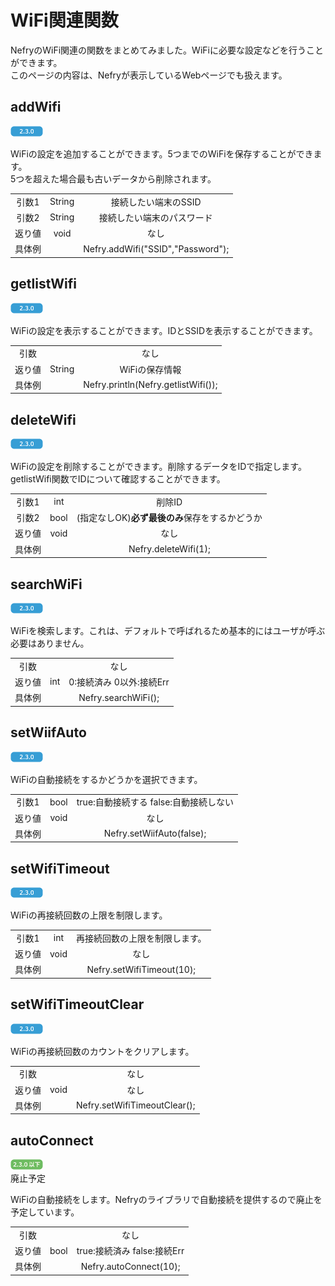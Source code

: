 # WiFi関連関数

NefryのWiFi関連の関数をまとめてみました。WiFiに必要な設定などを行うことができます。  
このページの内容は、Nefryが表示しているWebページでも扱えます。

## addWifi
![2.3.0](pic/2.3.0.png)  

WiFiの設定を追加することができます。5つまでのWiFiを保存することができます。  
5つを超えた場合最も古いデータから削除されます。

||||
|:---:|:---:|:---:|
|引数1|String|接続したい端末のSSID|
|引数2|String|接続したい端末のパスワード|
|返り値|void|なし|
|具体例||Nefry.addWifi("SSID","Password");|

## getlistWifi
![2.3.0](pic/2.3.0.png)  

WiFiの設定を表示することができます。IDとSSIDを表示することができます。  

||||
|:---:|:---:|:---:|
|引数||なし|
|返り値|String|WiFiの保存情報|
|具体例||Nefry.println(Nefry.getlistWifi());|


## deleteWifi
![2.3.0](pic/2.3.0.png)  

WiFiの設定を削除することができます。削除するデータをIDで指定します。  
getlistWifi関数でIDについて確認することができます。

||||
|:---:|:---:|:---:|
|引数1|int|削除ID|
|引数2|bool|(指定なしOK)**必ず最後のみ**保存をするかどうか|
|返り値|void|なし|
|具体例||Nefry.deleteWifi(1);|

## searchWiFi
![2.3.0](pic/2.3.0.png)  

WiFiを検索します。これは、デフォルトで呼ばれるため基本的にはユーザが呼ぶ必要はありません。

||||
|:---:|:---:|:---:|
|引数||なし|
|返り値|int|0:接続済み 0以外:接続Err|
|具体例||Nefry.searchWiFi();|

## setWiifAuto
![2.3.0](pic/2.3.0.png)  

WiFiの自動接続をするかどうかを選択できます。

||||
|:---:|:---:|:---:|
|引数1|bool|true:自動接続する false:自動接続しない|
|返り値|void|なし|
|具体例||Nefry.setWiifAuto(false);|


## setWifiTimeout
![2.3.0](pic/2.3.0.png)  

WiFiの再接続回数の上限を制限します。

||||
|:---:|:---:|:---:|
|引数1|int|再接続回数の上限を制限します。|
|返り値|void|なし|
|具体例||Nefry.setWifiTimeout(10);|

## setWifiTimeoutClear
![2.3.0](pic/2.3.0.png)  

WiFiの再接続回数のカウントをクリアします。

||||
|:---:|:---:|:---:|
|引数||なし|
|返り値|void|なし|
|具体例||Nefry.setWifiTimeoutClear();|

## autoConnect
![2.3.0u](pic/2.3.0u.png)  
廃止予定

WiFiの自動接続をします。Nefryのライブラリで自動接続を提供するので廃止を予定しています。

||||
|:---:|:---:|:---:|
|引数||なし|
|返り値|bool|true:接続済み false:接続Err|
|具体例||Nefry.autoConnect(10);|

<!-- 
getWifiTimeout
getWifiAuto
 -->
